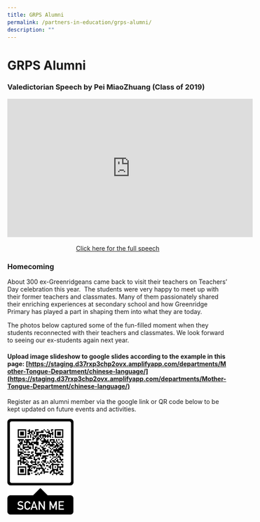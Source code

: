 ```yaml
---
title: GRPS Alumni
permalink: /partners-in-education/grps-alumni/
description: ""
---
```

# GRPS Alumni
### Valedictorian Speech by Pei MiaoZhuang (Class of 2019)

<iframe width="560" height="315" src="https://www.youtube.com/embed/pF9zvHxKoK0" title="YouTube video player" frameborder="0" allow="accelerometer; autoplay; clipboard-write; encrypted-media; gyroscope; picture-in-picture" allowfullscreen></iframe>

<p style="text-align: center;"><a href="/files/Partners%20in%20Education/Valedictorian%20Speech%20-%20MiaoZhuang%20-%20Class%20of%202019.pdf" target="_blank">Click here for the full speech</a></p>

### Homecoming

About 300 ex-Greenridgeans came back to visit their teachers on Teachers’ Day celebration this year.  The students were very happy to meet up with their former teachers and classmates. Many of them passionately shared their enriching experiences at secondary school and how Greenridge Primary has played a part in shaping them into what they are today. 

The photos below captured some of the fun-filled moment when they students reconnected with their teachers and classmates. We look forward to seeing our ex-students again next year.

#### Upload image slideshow to google slides according to the example in this page: [https://staging.d37rxp3chp2ovx.amplifyapp.com/departments/Mother-Tongue-Department/chinese-language/](https://staging.d37rxp3chp2ovx.amplifyapp.com/departments/Mother-Tongue-Department/chinese-language/)


Register as an alumni member via the google link or QR code below to be kept updated on future events and activities.


<img src="/images/Partners%20in%20Education/AlumniQrCode.png"
     style="width:30%; float:left">
